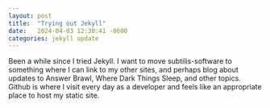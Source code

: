 ```yaml
---
layout: post
title:  "Trying out Jekyll"
date:   2024-04-03 12:30:41 -0600
categories: jekyll update
---
```

Been a while since I tried Jekyll. I want to move subtilis-software to something where I can link to my other sites, and perhaps blog about updates to Answer Brawl, Where Dark Things Sleep, and other topics. Github is where I visit every day as a developer and feels like an appropriate place to host my static site. 
